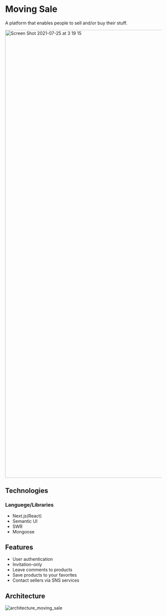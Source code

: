 
# Moving Sale

A platform that enables people to sell and/or buy their stuff.

<img width="1440" alt="Screen Shot 2021-07-25 at 3 19 15" src="https://user-images.githubusercontent.com/54035518/126895767-a52544ba-a225-4a8c-95eb-651944d08e09.png">

## Technologies
### Languege/Libraries
- Next.js(React)
- Semantic UI
- SWR
- Mongoose

## Features
- User authentication
- Invitation-only
- Leave comments to products
- Save products to your favorites
- Contact sellers via SNS services

## Architecture
![architecture_moving_sale](https://user-images.githubusercontent.com/54035518/126897803-88a97638-d6a9-451c-9325-399eb3b11537.png)
